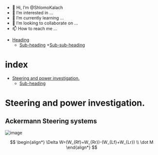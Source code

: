 - 👋 Hi, I’m @ShlomoKalach
- 👀 I’m interested in ...
- 🌱 I’m currently learning ...
- 💞️ I’m looking to collaborate on ...
- 📫 How to reach me ...

[//]: <> 
- [Heading](#heading)
  * [Sub-heading](#sub-heading)
    +[Sub-sub-heading](#sub-sub-heading)

# index
- [Steering and power investigation.](https://github.com/ShlomoKalach/ShlomoKalach/new/main?filename=README.md&path=%2F&value=-+%F0%9F%91%8B+Hi%2C+I%E2%80%99m+%40ShlomoKalach%0A-+%F0%9F%91%80+I%E2%80%99m+interested+in+...%0A-+%F0%9F%8C%B1+I%E2%80%99m+currently+learning+...%0A-+%F0%9F%92%9E%EF%B8%8F+I%E2%80%99m+looking+to+collaborate+on+...%0A-+%F0%9F%93%AB+How+to+reach+me+...%0A%0A%3C%21---%0AShlomoKalach%2FShlomoKalach+is+a+%E2%9C%A8+special+%E2%9C%A8+repository+because+its+%60README.md%60+%28this+file%29+appears+on+your+GitHub+profile.%0AYou+can+click+the+Preview+link+to+take+a+look+at+your+changes.%0A---%3E%0A#steering-and-power-investigation)
  * [Sub-heading](#sub-heading)



# Steering and power investigation.

## Ackermann Steering systems


![image](https://user-images.githubusercontent.com/111685576/185788580-3b1912c8-3b24-4f2d-a4af-9884cdb09940.png)

    
$$ 
\begin{align*}
\Delta W=(W_{Rf}+W_{Rr})-(W_{Lf}+W_{Lr})
\\
\dot M
\end{align*}
$$ 


<!---
ShlomoKalach/ShlomoKalach is a ✨ special ✨ repository because its `README.md` (this file) appears on your GitHub profile.
You can click the Preview link to take a look at your changes.
--->
